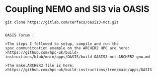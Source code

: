 # Coupling NEMO and SI3 via OASIS

```git clone https://gitlab.com/cerfacs/oasis3-mct.git```
```git clone --branch OASIS3-MCT_4.0 https://gitlab.com/cerfacs/oasis3-mct.git

OASIS Forum :

>The steps I followed to setup, compile and run the spoc_communitcation example on the ARCHER2 HPC are here:
>https://github.com/hpc-uk/build-instructions/blob/main/apps/OASIS/build-OASIS3-mct-ARCHER2-gnu.md

>The make.ARCHER2 file is here:
>https://github.com/hpc-uk/build-instructions/tree/main/apps/OASIS
